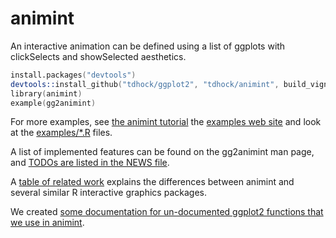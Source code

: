 animint
=======

An interactive animation can be defined using a list of ggplots with
clickSelects and showSelected aesthetics.

```s
install.packages("devtools")
devtools::install_github("tdhock/ggplot2", "tdhock/animint", build_vignettes=FALSE)
library(animint)
example(gg2animint)
```

For more examples, see [the animint
tutorial](http://tdhock.github.io/animint/) the [examples web
site](http://sugiyama-www.cs.titech.ac.jp/~toby/animint/index.html)
and look at the
[examples/*.R](https://github.com/tdhock/animint/tree/master/examples)
files.

A list of implemented features can be found on the gg2animint man
page, and [TODOs are listed in the NEWS
file](https://github.com/tdhock/animint/blob/master/NEWS).

A [table of related
work](https://github.com/tdhock/animint/blob/master/etc/references.org)
explains the differences between animint and several similar R
interactive graphics packages.

We created [some documentation for un-documented ggplot2 functions
that we use in
animint](https://github.com/tdhock/animint/blob/master/etc/ggplot2.org).
